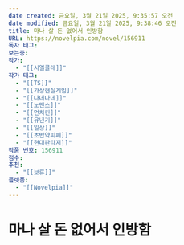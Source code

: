 ```yaml
---
date created: 금요일, 3월 21일 2025, 9:35:57 오전
date modified: 금요일, 3월 21일 2025, 9:38:46 오전
title: 마나 살 돈 없어서 인방함
URL: https://novelpia.com/novel/156911
독자 태그: 
보는중: 
작가:
  - "[[시엘클레]]"
작가 태그:
  - "[[TS]]"
  - "[[가상현실게임]]"
  - "[[나데나데]]"
  - "[[노맨스]]"
  - "[[먼치킨]]"
  - "[[유년기]]"
  - "[[일상]]"
  - "[[초반약피폐]]"
  - "[[현대판타지]]"
작품 번호: 156911
점수: 
추천:
  - "[[보류]]"
플랫폼:
  - "[[Novelpia]]"
---
```


# 마나 살 돈 없어서 인방함
